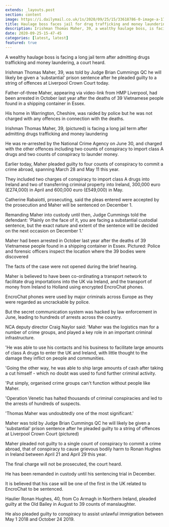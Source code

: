 ```yaml
---
extends: _layouts.post
section: content
image: https://i.dailymail.co.uk/1s/2020/09/25/15/33618786-0-image-a-17_1601043381652.jpg 
title: Haulage boss faces jail for drug trafficking and money laundering 
description: Irishman Thomas Maher, 39, a wealthy haulage boss, is facing a long jail term after admitting drugs trafficking and money laundering, Liverpool Crown Court heard. 
date: 2020-09-25-15-47-45 
categories: [latest, latest] 
featured: true 
--- 
```

A wealthy haulage boss is facing a long jail term after admitting drugs trafficking and money laundering, a court heard.

Irishman Thomas Maher, 39, was told by Judge Brian Cummings QC he will likely be given a 'substantial' prison sentence after he pleaded guilty to a string of offences at Liverpool Crown Court today.

Father-of-three Maher, appearing via video-link from HMP Liverpool, had been arrested in October last year after the deaths of 39 Vietnamese people found in a shipping container in Essex.

His home in Warrington, Cheshire, was raided by police but he was not charged with any offences in connection with the deaths.

Irishman Thomas Maher, 39, (pictured) is facing a long jail term after admitting drugs trafficking and money laundering

He was re-arrested by the National Crime Agency on June 30, and charged with the other offences including two counts of conspiracy to import class A drugs and two counts of conspiracy to launder money.

Earlier today, Maher pleaded guilty to four counts of conspiracy to commit a crime abroad, spanning March 28 and May 11 this year.

They included two charges of conspiracy to import class A drugs into Ireland and two of transferring criminal property into Ireland, 300,000 euro (£274,000) in April and 600,000 euro (£549,000) in May.

Catherine Rabaiotti, prosecuting, said the pleas entered were accepted by the prosecution and Maher will be sentenced on December 1.

Remanding Maher into custody until then, Judge Cummings told the defendant: 'Plainly on the face of it, you are facing a substantial custodial sentence, but the exact nature and extent of the sentence will be decided on the next occasion on December 1.'

Maher had been arrested in October last year after the deaths of 39 Vietnamese people found in a shipping container in Essex. Pictured: Police and forensic officers inspect the location where the 39 bodies were discovered

The facts of the case were not opened during the brief hearing.

Maher is believed to have been co-ordinating a transport network to facilitate drug importations into the UK via Ireland, and the transport of money from Ireland to Holland using encrypted EncroChat phones.

EncroChat phones were used by major criminals across Europe as they were regarded as uncrackable by police.

But the secret communication system was hacked by law enforcement in June, leading to hundreds of arrests across the country.

NCA deputy director Craig Naylor said: 'Maher was the logistics man for a number of crime groups, and played a key role in an important criminal infrastructure.

'He was able to use his contacts and his business to facilitate large amounts of class A drugs to enter the UK and Ireland, with little thought to the damage they inflict on people and communities.

'Going the other way, he was able to ship large amounts of cash after taking a cut himself - which no doubt was used to fund further criminal activity.

'Put simply, organised crime groups can't function without people like Maher.

'Operation Venetic has halted thousands of criminal conspiracies and led to the arrests of hundreds of suspects.

'Thomas Maher was undoubtedly one of the most significant.'

 Maher was told by Judge Brian Cummings QC he will likely be given a 'substantial' prison sentence after he pleaded guilty to a string of offences at Liverpool Crown Court (pictured)

Maher pleaded not guilty to a single count of conspiracy to commit a crime abroad, that of conspiracy to cause grievous bodily harm to Ronan Hughes in Ireland between April 21 and April 29 this year.

The final charge will not be prosecuted, the court heard.

He has been remanded in custody until his sentencing trial in December. 

It is believed that his case will be one of the first in the UK related to EncroChat to be sentenced. 

Haulier Ronan Hughes, 40, from Co Armagh in Northern Ireland, pleaded guilty at the Old Bailey in August to 39 counts of manslaughter.

He also pleaded guilty to conspiracy to assist unlawful immigration between May 1 2018 and October 24 2019.

